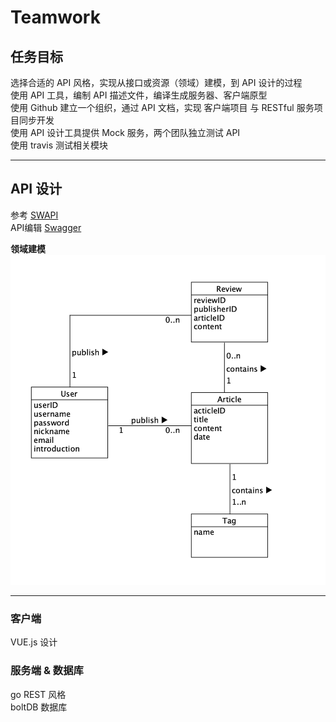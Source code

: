 # Teamwork

## 任务目标
选择合适的 API 风格，实现从接口或资源（领域）建模，到 API 设计的过程  
使用 API 工具，编制 API 描述文件，编译生成服务器、客户端原型  
使用 Github 建立一个组织，通过 API 文档，实现 客户端项目 与 RESTful 服务项目同步开发  
使用 API 设计工具提供 Mock 服务，两个团队独立测试 API  
使用 travis 测试相关模块  

---

## API 设计
参考 [SWAPI](https://swapi.co/documentation)  
API编辑 [Swagger](https://editor.swagger.io/)

**领域建模**
![0](./img/lyjm.png)


---

### 客户端
VUE.js 设计

### 服务端 & 数据库
go REST 风格  
boltDB 数据库